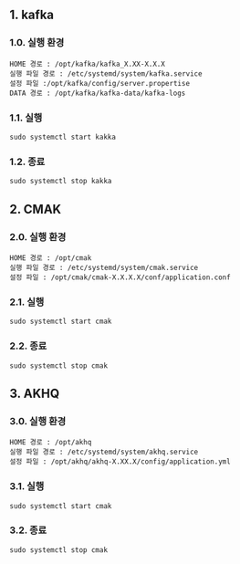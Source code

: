 ## 1. kafka
### 1.0. 실행 환경
```
HOME 경로 : /opt/kafka/kafka_X.XX-X.X.X
실행 파일 경로 : /etc/systemd/system/kafka.service
설정 파일 :/opt/kafka/config/server.propertise
DATA 경로 : /opt/kafka/kafka-data/kafka-logs
```

### 1.1. 실행
```
sudo systemctl start kakka
```

### 1.2. 종료
```
sudo systemctl stop kakka
```



## 2. CMAK
### 2.0. 실행 환경
```
HOME 경로 : /opt/cmak
실행 파일 경로 : /etc/systemd/system/cmak.service
설정 파일 : /opt/cmak/cmak-X.X.X.X/conf/application.conf
```
### 2.1. 실행
```
sudo systemctl start cmak
```
### 2.2. 종료
```
sudo systemctl stop cmak
```
## 3. AKHQ
### 3.0. 실행 환경
```
HOME 경로 : /opt/akhq
실행 파일 경로 : /etc/systemd/system/akhq.service
설정 파일 : /opt/akhq/akhq-X.XX.X/config/application.yml
```
### 3.1. 실행
```
sudo systemctl start cmak
```
### 3.2. 종료
```
sudo systemctl stop cmak
```
